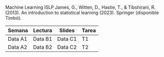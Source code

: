 Machine Learning
ISLP James, G., Witten, D., Hastie, T., & Tibshirani, R. (2013). An introduction to statistical learning (2023). Springer (disponible Timbó). 

| Semana | Lectura | Slides | Tarea |
|----------|----------|----------|-----|
| Data A1  | Data B1  | Data C1  | T1|
| Data A2  | Data B2  | Data C2  |T2|
